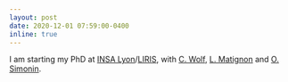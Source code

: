 ```yaml
---
layout: post
date: 2020-12-01 07:59:00-0400
inline: true
---
```


I am starting my PhD at [INSA Lyon](https://www.insa-lyon.fr/en/)/[LIRIS](https://liris.cnrs.fr/en), with [C. Wolf](https://perso.liris.cnrs.fr/christian.wolf/), [L. Matignon](https://perso.liris.cnrs.fr/laetitia.matignon/) and [O. Simonin](http://perso.citi-lab.fr/osimonin/).
